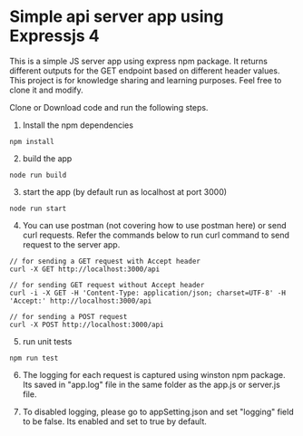 # Simple api server app using Expressjs 4
<p> This is a simple JS server app using express npm package. It returns different outputs for the GET endpoint based on different header values. This project is for knowledge sharing and learning purposes. Feel free to clone it and modify.</p>


Clone or Download code and run the following steps.
1. Install the npm dependencies
```
npm install
```

2. build the app
```
node run build
```

3. start the app (by default run as localhost at port 3000)
```
node run start
```

4. You can use postman (not covering how to use postman here) or send curl requests. Refer the commands below to run curl command to send request to the server app. 

```
// for sending a GET request with Accept header
curl -X GET http://localhost:3000/api

// for sending GET request without Accept header
curl -i -X GET -H 'Content-Type: application/json; charset=UTF-8' -H 'Accept:' http://localhost:3000/api

// for sending a POST request 
curl -X POST http://localhost:3000/api

```

5. run unit tests
```
npm run test
```

6. The logging for each request is captured using winston npm package. Its saved in "app.log" file in the same folder as the app.js or server.js file.

7. To disabled logging, please go to appSetting.json and set "logging" field to be false. Its enabled and set to true by default.

